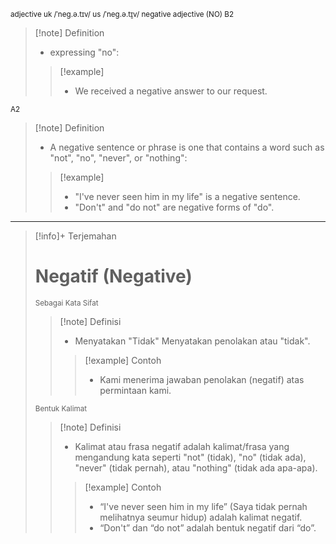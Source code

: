 <small>adjective
uk  /ˈneɡ.ə.tɪv/ us  /ˈneɡ.ə.t̬ɪv/
negative adjective (NO)
B2
</small>
>[!note] Definition
>- expressing "no":
> > [!example] 
> > - We received a negative answer to our request.

<small>A2
</small>
>[!note] Definition
>- A negative sentence or phrase is one that contains a word such as "not", "no", "never", or "nothing":
> > [!example] 
> > - "I've never seen him in my life" is a negative sentence.
> > - "Don't" and "do not" are negative forms of "do".

---

>[!info]+ Terjemahan
> # Negatif (Negative)
><small>Sebagai Kata Sifat</small>
> > [!note] Definisi
> > -  Menyatakan "Tidak"
Menyatakan penolakan atau "tidak".
> > > [!example] Contoh
> > > - Kami menerima jawaban penolakan (negatif) atas permintaan kami.
>
><small>Bentuk Kalimat</small>
> > [!note] Definisi
> > - Kalimat atau frasa negatif adalah kalimat/frasa yang mengandung kata seperti "not" (tidak), "no" (tidak ada), "never" (tidak pernah), atau "nothing" (tidak ada apa-apa).
> > > [!example] Contoh
> > > - “I've never seen him in my life” (Saya tidak pernah melihatnya seumur hidup) adalah kalimat negatif.
> > > - “Don't” dan “do not” adalah bentuk negatif dari “do”.


